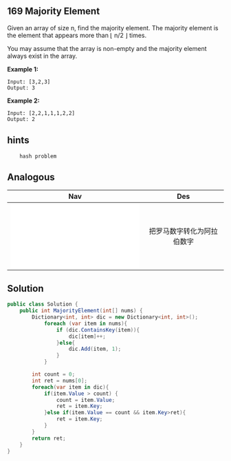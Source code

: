 ## 169 Majority Element

Given an array of size n, find the majority element. The majority element is the element that appears more than ⌊ n/2 ⌋ times.

You may assume that the array is non-empty and the majority element always exist in the array.

**Example 1:**
```
Input: [3,2,3]
Output: 3
```
**Example 2:**
```
Input: [2,2,1,1,1,2,2]
Output: 2
```

## hints
```
    hash problem
```

## Analogous
|                Nav                    |                 Des                 |
|:-------------------------------------:|:-----------------------------------:|
|![romanToInt](romanToInt.md)           |把罗马数字转化为阿拉伯数字           |


## Solution
``` csharp
public class Solution {
    public int MajorityElement(int[] nums) {
        Dictionary<int, int> dic = new Dictionary<int, int>();
            foreach (var item in nums){
                if (dic.ContainsKey(item)){
                    dic[item]++;
                }else{
                    dic.Add(item, 1);
                }
            }

        int count = 0;
        int ret = nums[0];
        foreach(var item in dic){
            if(item.Value > count) {
                count = item.Value;
                ret = item.Key;
            }else if(item.Value == count && item.Key>ret){
                ret = item.Key;
            }
        }
        return ret;
    }
}
```